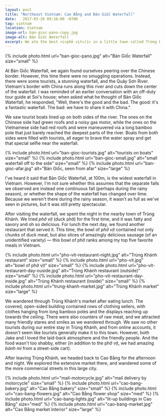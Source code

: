 ```yaml
---
layout: post
title: "Northeast Vietnam: Cao Bằng and Bản Giốc Waterfall"
date:   2017-03-26 09:26:00 -0700
tag: vietnam
location: Vietnam
image-url: ban-gioc-pano-copy.jpg
image-alt: Bản Giốc Waterfall
excerpt: We ate the best <i>phở vịt</i> in a little town called Trùng Khánh.
---
```

<div class='img-gallery'>
{% include photo.html url="ban-gioc-pano.jpg" alt="Bản Giốc Waterfall" size="small" %}
</div>

At Bản Giốc Waterfall, we again found ourselves peering over the Chinese border. However, this time there were no smuggling operations. Instead, there were some tourists, a stunning waterfall, and the Quây Sơn River. Vietnam's border with China runs along this river and cuts down the center of the waterfall. I was reminded of an earlier conversation with an off-duty tour guide at Soi's house; when asked what he thought of Bản Giốc Waterfall, he responded, "Well, there's the good and the bad. The good: it's a fantastic waterfall. The bad: we have to share it with China."

We saw tourist boats lined up on both sides of the river. The ones on the Chinese side had green roofs and a noisy gas motor, while the ones on the Vietnamese side had red roofs and were maneuvered via a long bamboo pole that just barely reached the deepest parts of the river. Boats from both sides were filled with tourists, all eager to brave the water spray and get that special selfie near the waterfall.

<div class='img-gallery'>
{% include photo.html url="ban-gioc-tourists.jpg" alt="tourists on boats" size="small" %}
{% include photo.html url="ban-gioc-small.jpg" alt="small waterfall off to the side" size="small" %}
{% include photo.html url="ban-gioc-afar.jpg" alt="Bản Giốc, seen from afar" size="large" %}
</div>

I've heard it said that Bản Giốc Waterfall, at 100m, is the widest waterfall in Vietnam. However, I'm not sure whether this assumes that the separate falls we observed are instead one continuous fall (perhaps during the rainy season), or whether the shape of the waterfall has changed over time. Because we weren't there during the rainy season, it wasn't as full as we've seen in pictures, but it was still pretty spectacular.

After visiting the waterfall, we spent the night in the nearby town of Trùng Khánh. We tried _phở vịt_ (duck phở) for the first time, and it was fatty and savory and oh so delicious. For lunch the next day, we found another restaurant that served it. This time, the bowl of _phở vịt_ contained not only chunks of duck meat, but also slices of amazingly delicious sausage (of an unidentified variety) — this bowl of phở ranks among my top five favorite meals in Vietnam.

<div class='img-gallery'>
{% include photo.html url="pho-vit-restaurant-night.jpg" alt="Trùng Khánh restaurant" size="small" %}
{% include photo.html url="pho-vit.jpg" alt="bowl of phở vịt" size="small" %}
{% include photo.html url="pho-vit-restaurant-day-ouside.jpg" alt="Trùng Khánh restaurant (outside)" size="small" %}
{% include photo.html url="pho-vit-restaurant-day-inside.jpg" alt="Trùng Khánh restaurant (inside)" size="small" %}
{% include photo.html url="trung-khanh-market.jpg" alt="Trùng Khánh market" size="large" %}
</div>

We wandered through Trùng Khánh's market after eating lunch. The covered, open-sided building contained rows of clothing sellers, with clothes hanging from long bamboo poles and the displays reaching up towards the ceiling. There were also counters of raw meat, and we attracted many friendly stares and smiles as we wandered through. We saw no other tourists during our entire stay in Trùng Khánh, and from online accounts, it doesn't seem like tourists generally make it to this town. However, both Jake and I loved the laid-back atmosphere and the friendly people. And the food wasn't too shabby, either (in addition to the phở vịt, we had amazing _bánh mì_ from a street-side cart).

After leaving Trùng Khánh, we headed back to Cao Bằng for the afternoon and night. We explored the extensive market there, and wandered some of the more commercial streets in this large city.

<div class='img-gallery'>
{% include photo.html url="mail-motorcycle.jpg" alt="mail delivery by motorcycle" size="small" %}
{% include photo.html url="cao-bang-bakery.jpg" alt="Cao Bằng bakery" size="small" %}
{% include photo.html url="cao-bang-flowers.jpg" alt="Cao Bằng flower shop" size="med" %}
{% include photo.html url="cao-bang-lights.jpg" alt="lit-up buildings in Cao Bằng" size="med" %}
{% include photo.html url="cao-bang-market.jpg" alt="Cao Bằng market interior" size="large" %}
</div>
